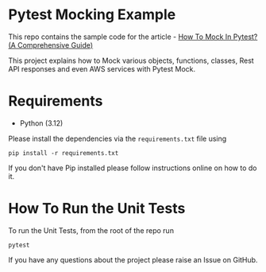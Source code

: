 # Pytest Mocking Example

This repo contains the sample code for the article - [How To Mock In Pytest? (A Comprehensive Guide)](https://pytest-with-eric.com/pytest-advanced/pytest-mocking//)

This project explains how to Mock various objects, functions, classes, Rest API responses and even AWS services with Pytest Mock.

# Requirements
* Python (3.12)

Please install the dependencies via the `requirements.txt` file using 
```commandline
pip install -r requirements.txt
```
If you don't have Pip installed please follow instructions online on how to do it.

# How To Run the Unit Tests
To run the Unit Tests, from the root of the repo run
```shell
pytest
```

If you have any questions about the project please raise an Issue on GitHub. 